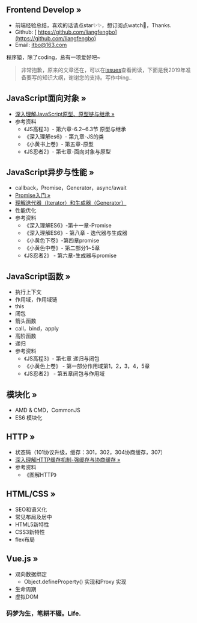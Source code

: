 ## Frontend Develop »

- 前端经验总结，喜欢的话请点star✨✨，想订阅点watch🎉，Thanks.
- Github: [ https://github.com/liangfengbo](https://github.com/liangfengbo)
- Email: itbo@163.com

程序猿，除了coding，总有一项爱好吧~

> 非常抱歉，原来的文章还在，可以在[issues](https://github.com/liangfengbo/frontend-develop/issues?q=is%3Aissue+is%3Aclosed)查看阅读，下面是我2019年准备要写的知识大纲，谢谢您的支持。写作中ing..

## JavaScript面向对象 »
- [深入理解JavaScript原型、原型链与继承 »](https://github.com/liangfengbo/frontend-develop/issues/38)
- 参考资料
    - 《JS高程3》- 第六章-6.2~6.3节 原型与继承
    - 《深入理解es6》- 第九章-JS的类
    - 《小黄书上卷》- 第五章-原型
    - 《JS忍者2》- 第七章-面向对象与原型

## JavaScript异步与性能 »
- callback，Promise，Generator，async/await
- [Promise入门 »](https://github.com/liangfengbo/frontend-develop/issues/40)
- [理解迭代器（Iterator）和生成器（Generator）](https://github.com/liangfengbo/frontend-develop/issues/41)
- 性能优化
- 参考资料
    - 《深入理解ES6》-第十一章-Promise
    - 《深入理解ES6》- 第八章 - 迭代器与生成器
    - 《小黄色下卷》-第四章promise
    - 《小黄色中卷》- 第二部分1~5章
    - 《JS忍者2》 - 第六章-生成器与promise


## JavaScript函数 »
- 执行上下文
- 作用域，作用域链
- this
- 闭包
- 箭头函数
- call，bind，apply
- 高阶函数
- 递归
- 参考资料
    - 《JS高程3》- 第七章 递归与闭包
    - 《小黄色上卷》 - 第一部分作用域第1，2，3，4，5章
    - 《JS忍者2》 - 第五章闭包与作用域

## 模块化 »
- AMD & CMD，CommonJS
- ES6 模块化

## HTTP »
- 状态码（101协议升级，缓存：301，302，304协商缓存，307）
- [深入理解HTTP缓存机制-强缓存与协商缓存 »](https://github.com/liangfengbo/frontend-develop/issues/39)
- 参考资料
    - 《图解HTTP》 

## HTML/CSS »
- SEO和语义化
- 常见布局及居中
- HTML5新特性
- CSS3新特性
- flex布局

## Vue.js »
- 双向数据绑定
    - Object.defineProperty() 实现和Proxy 实现
- 生命周期
- 虚拟DOM
    
### 码梦为生，笔耕不辍。Life.

